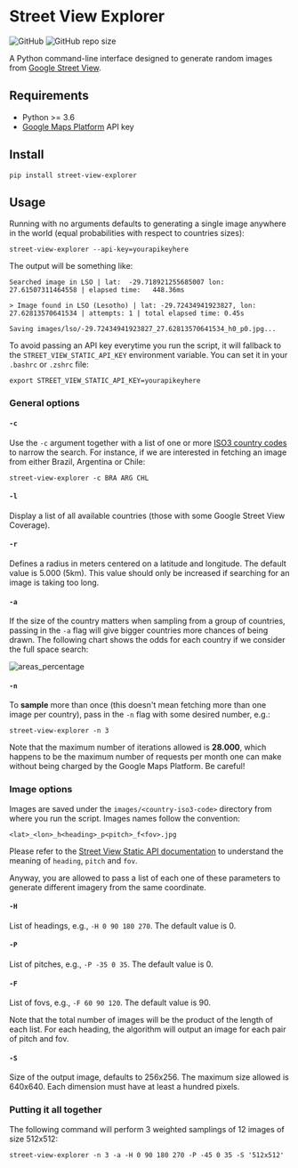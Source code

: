 # Street View Explorer

![GitHub](https://img.shields.io/github/license/diegopaiva1/street-view-explorer)
![GitHub repo size](https://img.shields.io/github/repo-size/diegopaiva1/street-view-explorer)


A Python command-line interface designed to generate random images from [Google Street View](http://maps.google.com).

## Requirements

- Python >= 3.6
- [Google Maps Platform](https://developers.google.com/maps) API key

## Install

```
pip install street-view-explorer
```

## Usage

Running with no arguments defaults to generating a single image anywhere in the world (equal probabilities with respect to countries sizes):

```
street-view-explorer --api-key=yourapikeyhere
```

The output will be something like:

```
Searched image in LSO | lat:  -29.718921255685007 lon:    27.61507311464558 | elapsed time:   448.36ms

> Image found in LSO (Lesotho) | lat: -29.72434941923827, lon: 27.62813570641534 | attempts: 1 | total elapsed time: 0.45s

Saving images/lso/-29.72434941923827_27.62813570641534_h0_p0.jpg...
```

To avoid passing an API key everytime you run the script, it will fallback to the `STREET_VIEW_STATIC_API_KEY` environment variable. You can set it in your `.bashrc` or `.zshrc` file:

```
export STREET_VIEW_STATIC_API_KEY=yourapikeyhere
```

### General options

#### `-c`

Use the `-c` argument together with a list of one or more [ISO3 country codes](https://www.iban.com/country-codes) to narrow the search. For instance, if we are interested in fetching an image from either Brazil, Argentina or Chile:

```
street-view-explorer -c BRA ARG CHL
```

#### `-l`

Display a list of all available countries (those with some Google Street View Coverage).

#### `-r`

Defines a radius in meters centered on a latitude and longitude. The default value is 5.000 (5km). This value should only be increased if searching for an image is taking too long. 

#### `-a`

If the size of the country matters when sampling from a group of countries, passing in the `-a` flag will give bigger countries more chances of being drawn. The following chart shows the odds for each country if we consider the full space search:

![areas_percentage](https://user-images.githubusercontent.com/32985519/204120495-179ce98a-7544-4cd8-a22c-e10ccab81fed.png)

#### `-n`

To **sample** more than once (this doesn't mean fetching more than one image per country), pass in the `-n` flag with some desired number, e.g.:

```
street-view-explorer -n 3
```

Note that the maximum number of iterations allowed is **28.000**, which happens to be the maximum number of requests per month one can make without being charged by the Google Maps Platform. Be careful!

### Image options

Images are saved under the `images/<country-iso3-code>` directory from where you run the script. Images names follow the convention:

```
<lat>_<lon>_h<heading>_p<pitch>_f<fov>.jpg
```

Please refer to the [Street View Static API documentation](https://developers.google.com/maps/documentation/streetview/request-streetview) to understand the meaning of `heading`, `pitch` and `fov`.

Anyway, you are allowed to pass a list of each one of these parameters to generate different imagery from the same coordinate.

#### `-H`

List of headings, e.g., `-H 0 90 180 270`. The default value is 0.

#### `-P`

List of pitches, e.g., `-P -35 0 35`. The default value is 0.

#### `-F`

List of fovs, e.g., `-F 60 90 120`. The default value is 90.

Note that the total number of images will be the product of the length of each list. For each heading, the algorithm will output an image for each pair of pitch and fov.

#### `-S`

Size of the output image, defaults to 256x256. The maximum size allowed is 640x640. Each dimension must have at least a hundred pixels.

### Putting it all together

The following command will perform 3 weighted samplings of 12 images of size 512x512:

```
street-view-explorer -n 3 -a -H 0 90 180 270 -P -45 0 35 -S '512x512'
```
